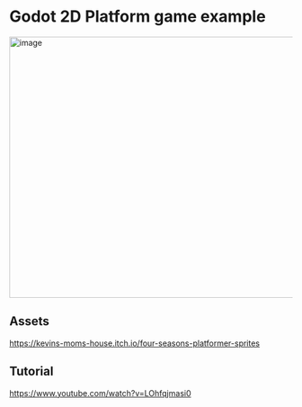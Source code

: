 # Godot 2D Platform game example
<img width="688" height="464" alt="image" src="https://github.com/user-attachments/assets/61d9cfbe-81ef-400e-b27e-a02e6a11a4df" />

## Assets
https://kevins-moms-house.itch.io/four-seasons-platformer-sprites

## Tutorial
https://www.youtube.com/watch?v=LOhfqjmasi0
